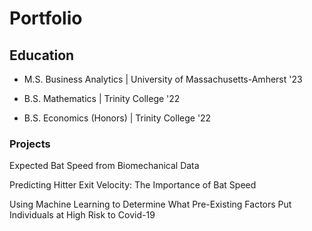 # Portfolio

## Education
- M.S. Business Analytics | University of Massachusetts-Amherst '23


- B.S. Mathematics | Trinity College '22


- B.S. Economics (Honors) | Trinity College '22
### Projects
Expected Bat Speed from Biomechanical Data

Predicting Hitter Exit Velocity: The Importance of Bat Speed

Using Machine Learning to Determine What Pre-Existing Factors Put Individuals at High Risk to Covid-19

